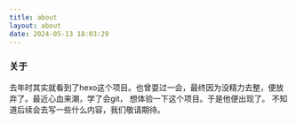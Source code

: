 ```yaml
---
title: about
layout: about
date: 2024-05-13 18:03:29
---
```

### 关于
去年时其实就看到了hexo这个项目。也曾耍过一会，最终因为没精力去整，便放弃了。最近心血来潮，学了会git， 想体验一下这个项目。于是他便出现了。
不知道后续会去写一些什么内容，我们敬请期待。